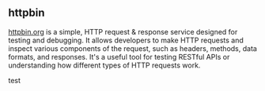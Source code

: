 ## httpbin
[httpbin.org](https://httpbin.org/) is a simple, HTTP request & response service designed for testing and debugging. It allows developers to make HTTP requests and inspect various components of the request, such as headers, methods, data formats, and responses. It's a useful tool for testing RESTful APIs or understanding how different types of HTTP requests work.

test
